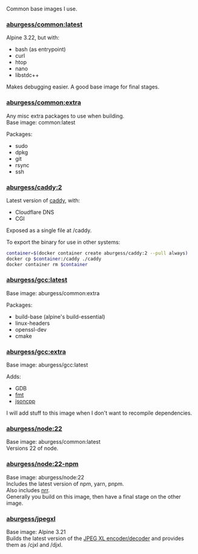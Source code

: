 Common base images I use.

### [aburgess/common:latest](https://hub.docker.com/r/aburgess/latest)

Alpine 3.22, but with:
* bash (as entrypoint)
* curl
* htop
* nano
* libstdc++

Makes debugging easier. A good base image for final stages.

### [aburgess/common:extra](https://hub.docker.com/r/aburgess/extra)

Any misc extra packages to use when building.  
Base image: common:latest

Packages:
* sudo
* dpkg
* git
* rsync
* ssh

### [aburgess/caddy:2](https://hub.docker.com/r/aburgess/caddy)

Latest version of [caddy](https://caddyserver.com/), with:
 * Cloudflare DNS
 * CGI

Exposed as a single file at /caddy.

To export the binary for use in other systems:
```sh
container=$(docker container create aburgess/caddy:2 --pull always)
docker cp $container:/caddy ./caddy
docker container rm $container
```

### [aburgess/gcc:latest](https://hub.docker.com/r/aburgess/gcc)

Base image: aburgess/common:extra

Packages:
* build-base (alpine's build-essential)
* linux-headers
* openssl-dev
* cmake

### [aburgess/gcc:extra](https://hub.docker.com/r/aburgess/gcc)

Base image: aburgess/gcc:latest

Adds:
* GDB
* [fmt](https://github.com/fmtlib/fmt) 
* [jsoncpp](https://github.com/open-source-parsers/jsoncpp.git) 

I will add stuff to this image when I don't want to recompile dependencies.

### [aburgess/node:22](https://hub.docker.com/r/aburgess/node)

Base image: aburgess/common:latest  
Versions 22 of node.

### [aburgess/node:22-npm](https://hub.docker.com/r/aburgess/node)

Base image: aburgess/node:22  
Includes the latest version of npm, yarn, pnpm.  
Also includes [nrr](https://github.com/ryanccn/nrr).  
Generally you build on this image, then have a final stage on the other image.

### [aburgess/jpegxl](https://hub.docker.com/r/aburgess/jpegxl)

Base image: Alpine 3.21  
Builds the latest version of the [JPEG XL encoder/decoder](https://github.com/libjxl/libjxl) and provides them as /cjxl and /djxl.  

